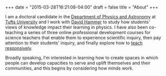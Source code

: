+++
date = "2015-03-28T16:21:08-04:00"
draft = false
title = "About"
+++

I am a doctoral candidate in the [Department of Physics and Astronomy](http://sites.tufts.edu/physics/) at [Tufts University](http://www.tufts.edu/) and I work with [David Hammer](http://dhammer.phy.tufts.edu/home/index.html/) to study how students' views of knowledge impact their learning in physics. I have also been co-teaching a series of three online professional development courses for science teachers that enable them to experience scientific inquiry, then pay attention to their students' inquiry, and finally explore how to [teach responsively](http://cipstrends.sdsu.edu/responsiveteaching/overview.html).

Broadly speaking, I'm interested in learning how to create spaces in which people can develop capacities to serve and uplift themselves and their communities, and this begins by considering how minds work.